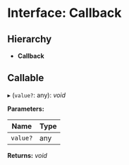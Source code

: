 # Interface: Callback

## Hierarchy

* **Callback**

## Callable

▸ (`value?`: any): *void*

**Parameters:**

Name | Type |
------ | ------ |
`value?` | any |

**Returns:** *void*
